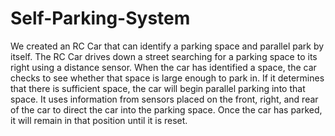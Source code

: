 # Self-Parking-System
We created an RC Car that can identify a parking space and parallel park by itself. The RC Car drives down a street searching for a parking space to its right using a distance sensor. When the car has identified a space, the car checks to see whether that space is large enough to park in. If it determines that there is sufficient space, the car will begin parallel parking into that space. It uses information from sensors placed on the front, right, and rear of the car to direct the car into the parking space. Once the car has parked, it will remain in that position until it is reset.
